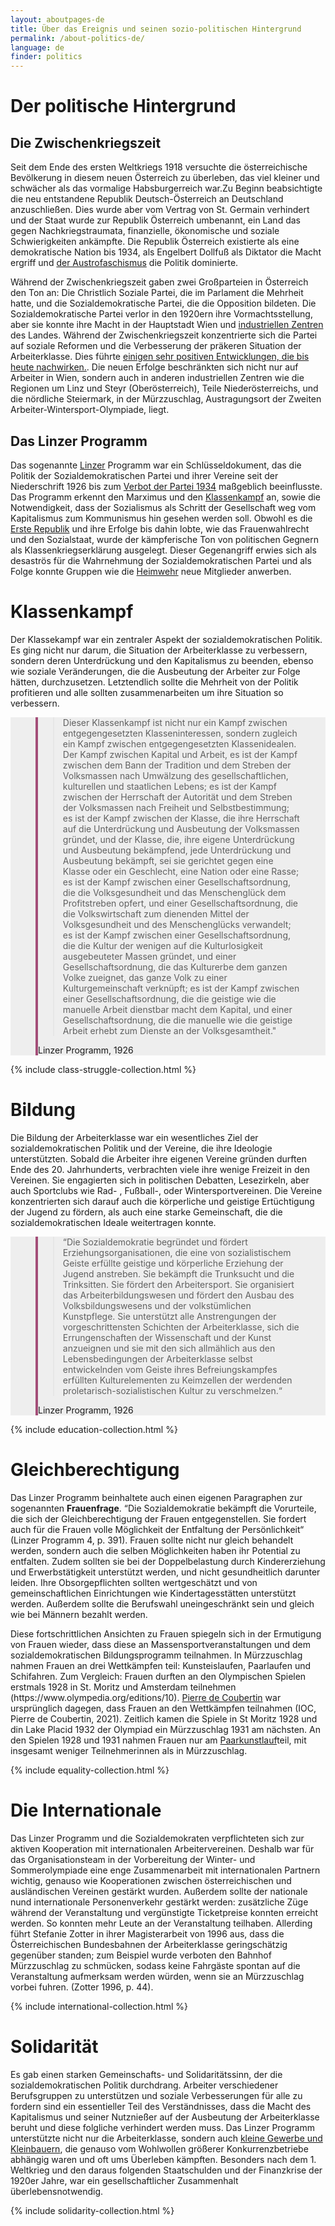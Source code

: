 ```yaml
---
layout: aboutpages-de
title: Über das Ereignis und seinen sozio-politischen Hintergrund
permalink: /about-politics-de/
language: de
finder: politics
---
```

<h1>Der politische Hintergrund</h1>
<div class="information">
<h2>Die Zwischenkriegszeit</h2>
<p>Seit dem Ende des ersten Weltkriegs 1918 versuchte die österreichische Bevölkerung in diesem neuen Österreich zu überleben, das viel kleiner und schwächer als das vormalige Habsburgerreich war.Zu Beginn beabsichtigte die neu entstandene Republik Deutsch-Österreich an Deutschland anzuschließen. Dies wurde aber vom Vertrag von St. Germain verhindert und der Staat wurde zur Republik Österreich umbenannt, ein Land das gegen Nachkriegstraumata, finanzielle, ökonomische und soziale Schwierigkeiten ankämpfte. Die Republik Österreich existierte als eine demokratische Nation bis 1934, als Engelbert Dollfuß als Diktator die Macht ergriff und <a href="#" class="link-info" data-toggle="tooltip" title="Der austrofaschistische Staat ist ein autoritärer, faschistischer Ständestaat, der österreichischen Nationalismus, die Unabhängigkeit von Deutschland und Katholizismus propagierte.">der Austrofaschismus</a> die Politik dominierte.</p>
<p>Während der Zwischenkriegszeit gaben zwei Großparteien in Österreich den Ton an: Die Christlich Soziale Partei, die im Parlament die Mehrheit hatte, und die Sozialdemokratische Partei, die die Opposition bildeten. Die Sozialdemokratische Partei verlor in den 1920ern ihre Vormachtsstellung, aber sie konnte ihre Macht in der Hauptstadt Wien und <a href="#" class="link-info" data-toggle="tooltip" title="Steyr (Oberösterreich), Linz (Oberösterreich), Mürzzuschlag (Steiermark), etc.">industriellen Zentren</a> des Landes. Während der Zwischenkriegszeit konzentrierte sich die Partei auf soziale Reformen und die Verbesserung der präkeren Situation der Arbeiterklasse. Dies führte <a href="#" class="link-info" data-toggle="tooltip" title="Aufgrund dieser Reformen erhielten Arbeiter mehr Rechte wie bezahlten Krankenstand, Urlaubsanspruch, Kinderbetreuungsgeld und den 8-Stunden-Arbeitstag.">einigen sehr positiven Entwicklungen, die bis heute nachwirken.</a>. Die neuen Erfolge beschränkten sich nicht nur auf Arbeiter in Wien, sondern auch in anderen industriellen Zentren wie die Regionen um Linz und Steyr (Oberösterreich), Teile Niederösterreichs, und die nördliche Steiermark, in der Mürzzuschlag, Austragungsort der Zweiten Arbeiter-Wintersport-Olympiade, liegt.</p>
<h2>Das Linzer Programm</h2>
<p>Das sogenannte <a href="#" class="link-info" data-toggle="tooltip" title="Linz ist eine Großstadt in Oberösterreich">Linzer</a> Programm war ein Schlüsseldokument, das die Politik der Sozialdemokratischen Partei und ihrer Vereine seit der Niederschrift 1926 bis zum <a href="#" class="link-info" data-toggle="tooltip" title="Dollfuß verbot alle Parteien als er an die Macht kam.">Verbot der Partei 1934</a> maßgeblich beeinflusste. Das Programm erkennt den Marximus und den <a href="#" class="link-info" data-toggle="tooltip" title="Die Arbeiterklasse wurde vom Bürgertum unterdrückt">Klassenkampf</a> an, sowie die Notwendigkeit, dass der Sozialismus als Schritt der Gesellschaft weg vom Kapitalismus zum Kommunismus hin gesehen werden soll. Obwohl es die <a href="#" class="link-info" data-toggle="tooltip" title="Ein anderer Name für die Republik Österreich zwischen 1919 und 1934">Erste Republik</a> und ihre Erfolge bis dahin lobte, wie das Frauenwahlrecht und den Sozialstaat, wurde der kämpferische Ton von politischen Gegnern als Klassenkriegserklärung ausgelegt. Dieser Gegenangriff erwies sich als desaströs für die Wahrnehmung der Sozialdemokratischen Partei und als Folge konnte Gruppen wie die <a href="#" class="link-info" data-toggle="tooltip" title="Die Heimwehr war die paramilitärische Organisation der Christlich-Sozialen Partei">Heimwehr</a> neue Mitglieder anwerben.</p></div>
<div class="information">
<h1 class="category-title"> Klassenkampf </h1>
<p>Der Klassekampf war ein zentraler Aspekt der sozialdemokratischen Politik. Es ging nicht nur darum, die Situation der Arbeiterklasse zu verbessern, sondern deren Unterdrückung und den Kapitalismus zu beenden, ebenso wie soziale Veränderungen, die die Ausbeutung der Arbeiter zur Folge hätten, durchzusetzen. Letztendlich sollte die Mehrheit von der Politik profitieren und alle sollten zusammenarbeiten um ihre Situation so verbessern.</p>
    <section class="vh-30" style="background-color: #eee;">
      <div class="container py-sm-5 h-40">
        <div class="row d-flex align-items-center h-20">
          <div class="col col-md-12 mb-3 mb-md-1" id="style3">
            <figure class="bg-white p-3 rounded" style="border-left: .25rem solid #a34e78;">
              <blockquote class="blockquote pb-2">
                <p class="inlinequote">Dieser Klassenkampf ist nicht nur ein Kampf zwischen entgegengesetzten Klasseninteressen, sondern zugleich ein Kampf zwischen entgegengesetzten Klassenidealen. Der Kampf zwischen Kapital und Arbeit, es ist der Kampf zwischen dem Bann der Tradition und dem Streben der Volksmassen nach Umwälzung des gesellschaftlichen, kulturellen und staatlichen Lebens; es ist der Kampf zwischen der Herrschaft der Autorität und dem Streben der Volksmassen nach Freiheit und Selbstbestimmung; es ist der Kampf zwischen der Klasse, die ihre Herrschaft auf die Unterdrückung und Ausbeutung der Volksmassen gründet, und der Klasse, die, ihre eigene Unterdrückung und Ausbeutung bekämpfend, jede Unterdrückung und Ausbeutung bekämpft, sei sie gerichtet gegen eine Klasse oder ein Geschlecht, eine Nation oder eine Rasse; es ist der Kampf zwischen einer Gesellschaftsordnung, die die Volksgesundheit und das Menschenglück dem Profitstreben opfert, und einer Gesellschaftsordnung, die die Volkswirtschaft zum dienenden Mittel der Volksgesundheit und des Menschenglücks verwandelt; es ist der Kampf zwischen einer Gesellschaftsordnung, die die Kultur der wenigen auf die Kulturlosigkeit ausgebeuteter Massen gründet, und einer Gesellschaftsordnung, die das Kulturerbe dem ganzen Volke zueignet, das ganze Volk zu einer Kulturgemeinschaft verknüpft; es ist der Kampf zwischen einer Gesellschaftsordnung, die die geistige wie die manuelle Arbeit dienstbar macht dem Kapital, und einer Gesellschaftsordnung, die die manuelle wie die geistige Arbeit erhebt zum Dienste an der Volksgesamtheit."</p>
              </blockquote>
              <figcaption class="blockquote-footer mb-0 font-italic">
                <span class="source">Linzer Programm</span>, 1926
              </figcaption>
            </figure>
          </div>
        </div>
      </div>
    </section>
<!-- The following includes links to the articles in the respective category from each pathway-->
<div class="abstract-listing">{% include class-struggle-collection.html %}</div>
<div class="information">
<h1 class="category-title"> Bildung </h1>
<p>Die Bildung der Arbeiterklasse war ein wesentliches Ziel der sozialdemokratischen Politik und der Vereine, die ihre Ideologie unterstützten. Sobald die Arbeiter ihre eigenen Vereine gründen durften Ende des 20. Jahrhunderts, verbrachten viele ihre wenige Freizeit in den Vereinen. Sie engagierten sich in politischen Debatten, Lesezirkeln, aber auch Sportclubs wie Rad- , Fußball-, oder Wintersportvereinen. Die Vereine konzentrierten sich darauf auch die körperliche und geistige Ertüchtigung der Jugend zu fördern, als auch eine starke Gemeinschaft, die die sozialdemokratischen Ideale weitertragen konnte.</p>
    <section class="vh-30" style="background-color: #eee;">
      <div class="container py-sm-5 h-40">
        <div class="row d-flex align-items-center h-20">
          <div class="col col-md-12 mb-3 mb-md-1" id="style3">
            <figure class="bg-white p-3 rounded" style="border-left: .25rem solid #a34e78;">
              <blockquote class="blockquote pb-2">
                <p class="inlinequote">“Die Sozialdemokratie</span> begründet und fördert <span class="emphasis">Erziehungsorganisationen</span>, die eine von sozialistischem Geiste erfüllte geistige und körperliche Erziehung der Jugend anstreben. Sie bekämpft die <span class="emphasis">Trunksucht</span> und die Trinksitten. Sie fördert den <span class="emphasis">Arbeitersport</span>. Sie organisiert das <span class="emphasis">Arbeiterbildungswesen</span> und fördert den Ausbau des <span class="emphasis">Volksbildungswesens</span> und der volkstümlichen Kunstpflege. Sie unterstützt alle Anstrengungen der vorgeschrittensten Schichten der Arbeiterklasse, sich die Errungenschaften der Wissenschaft und der Kunst anzueignen und sie mit den sich allmählich aus den Lebensbedingungen der Arbeiterklasse selbst entwickelnden vom Geiste ihres Befreiungskampfes erfüllten Kulturelementen zu Keimzellen der werdenden proletarisch-sozialistischen Kultur zu verschmelzen.“</p>
              </blockquote>
              <figcaption class="blockquote-footer mb-0 font-italic">
                <span class="source">Linzer Programm</span>, 1926
              </figcaption>
            </figure>
          </div>
        </div>
      </div>
    </section>
<!-- The following includes links to the articles in the respective category from each pathway-->
<div class="abstract-listing">{% include education-collection.html %}</div>
<div class="information">
<h1 class="category-title">Gleichberechtigung</h1>
<p>Das Linzer Programm beinhaltete auch einen eigenen Paragraphen zur sogenannten <b>Frauenfrage</b>. <quote>“Die Sozialdemokratie bekämpft die Vorurteile, die sich der Gleichberechtigung der Frauen entgegenstellen. Sie fordert auch für die Frauen volle Möglichkeit der Entfaltung der Persönlichkeit“</quote> (Linzer Programm 4, p. 391). Frauen sollte nicht nur gleich behandelt werden, sondern auch die selben Möglichkeiten haben ihr Potential zu entfalten. Zudem sollten sie bei der Doppelbelastung durch Kindererziehung und Erwerbstätigkeit unterstützt werden, und nicht gesundheitlich darunter leiden. Ihre Obsorgepflichten sollten wertgeschätzt und von gemeinschaftlichen Einrichtungen wie Kindertagesstätten unterstützt werden. Außerdem sollte die Berufswahl uneingeschränkt sein und gleich wie bei Männern bezahlt werden.</p>
<p>Diese fortschrittlichen Ansichten zu Frauen spiegeln sich in der Ermutigung von Frauen wieder, dass diese an Massensportveranstaltungen und dem sozialdemokratischen Bildungsprogramm teilnahmen. In Mürzzuschlag nahmen Frauen an drei Wettkämpfen teil: Kunsteislaufen, Paarlaufen und Schifahren. Zum Vergleich: Frauen durften an den Olympischen Spielen erstmals 1928 in St. Moritz und Amsterdam teilnehmen <span class="emphasis">(https://www.olympedia.org/editions/10)</span>. <a href="#" class="link-info" data-toggle="tooltip" title="Begründer der modernen Olympischen Spiele">Pierre de Coubertin</a> war ursprünglich dagegen, dass Frauen an den Wettkämpfen teilnahmen <span class="emphasis">(IOC, Pierre de Coubertin, 2021)</span>. Zeitlich kamen die Spiele in St Moritz 1928 und din Lake Placid 1932 der Olympiad ein Mürzzuschlag 1931 am nächsten. An den Spielen 1928 und 1931 nahmen Frauen nur am <a href="#" class="link-info" data-toggle="tooltip" title="Frauen-Eisschnelllauf wurde in St. Moritz zwar gezeigt, wurde aber erst 1960 olympische Disziplin">Paarkunstlauf</a>teil, mit insgesamt weniger Teilnehmerinnen als in Mürzzuschlag.</p>
<!-- The following includes links to the articles in the respective category from each pathway-->
<div class="abstract-listing">{% include equality-collection.html %}</div>
<div class="information">
<h1 class="category-title"> Die Internationale </h1>
<p>Das Linzer Programm und die Sozialdemokraten verpflichteten sich zur aktiven Kooperation mit internationalen Arbeitervereinen. Deshalb war für das Organisationsteam in der Vorbereitung der Winter- und Sommerolympiade eine enge Zusammenarbeit mit internationalen Partnern wichtig, genauso wie Kooperationen zwischen österreichischen und ausländischen Vereinen gestärkt wurden. Außerdem sollte der nationale nund internationale Personenverkehr gestärkt werden: zusätzliche Züge während der Veranstaltung und vergünstigte Ticketpreise konnten erreicht werden. So konnten mehr Leute an der Veranstaltung teilhaben. Allerding führt Stefanie Zotter in ihrer Magisterarbeit von 1996 aus, dass die Österreichischen Bundesbahnen der Arbeiterklasse geringschätzig gegenüber standen; zum Beispiel wurde verboten den Bahnhof Mürzzuschlag zu schmücken, sodass keine Fahrgäste spontan auf die Veranstaltung aufmerksam werden würden, wenn sie an Mürzzuschlag vorbei fuhren. <span class="emphasis">(Zotter 1996, p. 44)</span>.</p></div>
<!-- The following includes links to the articles in the respective category from each pathway-->
<div class="abstract-listing">{% include international-collection.html %}</div>
<div class="information">
<h1 class="category-title"> Solidarität </h1>
<p>Es gab einen starken Gemeinschafts- und Solidaritätssinn, der die sozialdemokratischen Politik durchdrang. Arbeiter verschiedener Berufsgruppen zu unterstützen und soziale Verbesserungen für alle zu fordern sind ein essentieller Teil des Verständnisses, dass die Macht des Kapitalismus und seiner Nutznießer auf der Ausbeutung der Arbeiterklasse beruht und diese folgliche verhindert werden muss. Das Linzer Programm unterstützte nicht nur die Arbeiterklasse, sondern auch <a href="#" class="link-info" data-toggle="tooltip" title="The social democrats believed that only joint forces could reduce the bourgeoise' power"> kleine Gewerbe und Kleinbauern</a>, die genauso vom Wohlwollen größerer Konkurrenzbetriebe abhängig waren und oft ums Überleben kämpften. Besonders nach dem 1. Weltkrieg und den daraus folgenden Staatschulden und der Finanzkrise der 1920er Jahre, war ein gesellschaftlicher Zusammenhalt überlebensnotwendig.</p></div>
<div class="abstract-listing">{% include solidarity-collection.html %}</div>